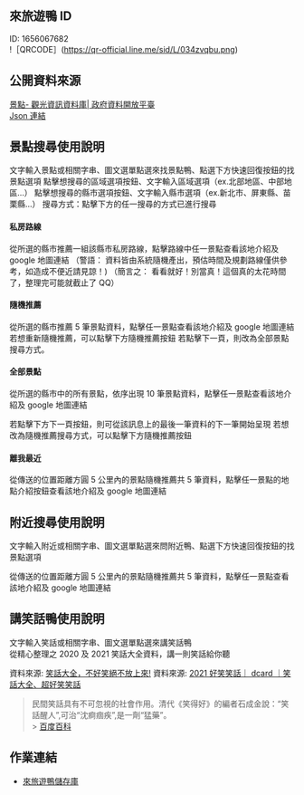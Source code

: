 ## 來旅遊鴨 ID

ID: 1656067682<br>
!［QRCODE］(https://qr-official.line.me/sid/L/034zvqbu.png)

## 公開資料來源

[景點- 觀光資訊資料庫| 政府資料開放平臺](https://data.gov.tw/dataset/7777)<br>
[Json 連結](https://gis.taiwan.net.tw/XMLReleaseALL_public/scenic_spot_C_f.json)

## 景點搜尋使用說明

文字輸入景點或相關字串、圖文選單點選來找景點鴨、點選下方快速回復按鈕的找景點選項
點擊想搜尋的區域選項按鈕、文字輸入區域選項（ex.北部地區、中部地區...）
點擊想搜尋的縣市選項按鈕、文字輸入縣市選項（ex.新北市、屏東縣、苗栗縣...）
搜尋方式：點擊下方的任一搜尋的方式已進行搜尋

#### 私房路線

從所選的縣市推薦一組該縣市私房路線，點擊路線中任一景點查看該地介紹及 google 地圖連結
（警語： 資料皆由系統隨機產出，預估時間及規劃路線僅供參考，如造成不便近請見諒！)
（簡言之： 看看就好！別當真！這個真的太花時間了，整理完可能就截止了 QQ）

#### 隨機推薦

從所選的縣市推薦 5 筆景點資料，點擊任一景點查看該地介紹及 google 地圖連結
若想重新隨機推薦，可以點擊下方隨機推薦按鈕
若點擊下一頁，則改為全部景點搜尋方式。

#### 全部景點

從所選的縣市中的所有景點，依序出現 10 筆景點資料，點擊任一景點查看該地介紹及 google 地圖連結

若點擊下方下一頁按鈕，則可從該訊息上的最後一筆資料的下一筆開始呈現
若想改為隨機推薦搜尋方式，可以點擊下方隨機推薦按鈕

#### 離我最近

從傳送的位置距離方圓 5 公里內的景點隨機推薦共 5 筆資料，點擊任一景點的地點介紹按鈕查看該地介紹及 google 地圖連結

## 附近搜尋使用說明

文字輸入附近或相關字串、圖文選單點選來問附近鴨、點選下方快速回復按鈕的找景點選項

從傳送的位置距離方圓 5 公里內的景點隨機推薦共 5 筆資料，點擊任一景點查看該地介紹及 google 地圖連結

## 講笑話鴨使用說明

文字輸入笑話或相關字串、圖文選單點選來講笑話鴨<br>
從精心整理之 2020 及 2021 笑話大全資料，講一則笑話給你聽

資料來源: [笑話大全，不好笑絕不放上來!](https://wayne265265.pixnet.net/blog/post/216422544-%E7%AC%91%E8%A9%B1%E5%A4%A7%E5%85%A8%EF%BC%8C%E4%B8%8D%E5%A5%BD%E7%AC%91%E7%B5%95%E4%B8%8D%E6%94%BE%E4%B8%8A%E4%BE%86-%21)
資料來源: [2021 好笑笑話｜ dcard ｜笑話大全、超好笑笑話](https://natasha790708.pixnet.net/blog/post/37026664-2021%E5%A5%BD%E7%AC%91%E7%AC%91%E8%A9%B1%EF%BD%9Cdcard%EF%BD%9C%E7%AC%91%E8%A9%B1%E5%A4%A7%E5%85%A8%E3%80%81%E8%B6%85%E5%A5%BD%E7%AC%91%E7%AC%91%E8%A9%B1%E3%80%81)

> 民間笑話具有不可忽視的社會作用。清代《笑得好》的編者石成金說：“笑話醒人”,可治“沈痾痼疾”,是一劑“猛藥”。<br> > [百度百科](https://baike.baidu.com/item/%E6%B0%91%E9%97%B4%E7%AC%91%E8%AF%9D)

## 作業連結

- [來旅遊鴨儲存庫](https://github.com/zoe01214/travelduck-linebot)

